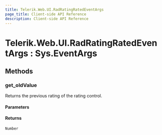 ```yaml
---
title: Telerik.Web.UI.RadRatingRatedEventArgs
page_title: Client-side API Reference
description: Client-side API Reference
---
```


# Telerik.Web.UI.RadRatingRatedEventArgs : Sys.EventArgs 

## Methods

###  get_oldValue

Returns the previous rating of the rating control.

#### Parameters

#### Returns

`Number` 
